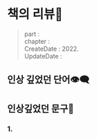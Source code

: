 # 책의 리뷰📔
> part :   
> chapter :  
> CreateDate : 2022.  
> UpdateDate :  


## 인상 깊었던 단어👁‍🗨



## 인상깊었던 문구💬

### 1.
